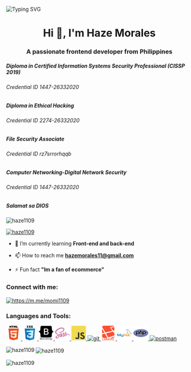
![Typing SVG](https://readme-typing-svg.demolab.com?font=Fira+Code&pause=1000&width=435&lines=Hi%2C+I'm+Haze+Morales;A+passionate+Web+developer+from+PH)

<h1 align="center">Hi 👋, I'm Haze Morales</h1>
<h3 align="center">A passionate frontend developer from Philippines</h3>

<h5>Diploma in Certified Information Systems Security Professional (CISSP 2019)</h5>
<h6>Credential ID 1447-26332020</h6>
<h5>Diploma in Ethical Hacking</h5>
<h6>Credential ID 2274-26332020</h6>
<h5>File Security Associate</h5>
<h6>Credential ID rz7srrorhqqb</h6>
<h5>Computer Networking-Digital Network Security</h5>
<h6>Credential ID 1447-26332020</h6>
<h5>Salamat sa DIOS</h5>


<p align="left"> <img src="https://komarev.com/ghpvc/?username=haze1109&label=Profile%20views&color=0e75b6&style=flat" alt="haze1109" /> </p>

<p align="left"> <a href="https://github.com/ryo-ma/github-profile-trophy"><img src="https://github-profile-trophy.vercel.app/?username=haze1109" alt="haze1109" /></a> </p>

- 🌱 I’m currently learning **Front-end and back-end**

- 📫 How to reach me **hazemorales11@gmail.com**

- ⚡ Fun fact **"Im a fan of ecommerce"**

<h3 align="left">Connect with me:</h3>
<p align="left">

<a href="https://fb.com/https://m.me/momi1109" target="blank"><img align="center" src="https://raw.githubusercontent.com/rahuldkjain/github-profile-readme-generator/master/src/images/icons/Social/facebook.svg" alt="https://m.me/momi1109" height="30" width="40" /></a>

</p>

<h3 align="left">Languages and Tools:</h3>
<p align="left">  <a href="https://www.w3.org/html/" target="_blank" rel="noreferrer"> <img src="https://raw.githubusercontent.com/devicons/devicon/master/icons/html5/html5-original-wordmark.svg" alt="html5" width="40" height="40"/> </a> <a href="https://www.w3schools.com/css/" target="_blank" rel="noreferrer"> <img src="https://raw.githubusercontent.com/devicons/devicon/master/icons/css3/css3-original-wordmark.svg" alt="css3" width="40" height="40"/> </a> <a href="https://getbootstrap.com" target="_blank" rel="noreferrer"> <img src="https://raw.githubusercontent.com/devicons/devicon/master/icons/bootstrap/bootstrap-plain-wordmark.svg" alt="bootstrap" width="40" height="40"/> </a> <a href="https://sass-lang.com" target="_blank" rel="noreferrer"> <img src="https://raw.githubusercontent.com/devicons/devicon/master/icons/sass/sass-original.svg" alt="sass" width="40" height="40"/> </a> <a href="https://developer.mozilla.org/en-US/docs/Web/JavaScript" target="_blank" rel="noreferrer"> <img src="https://raw.githubusercontent.com/devicons/devicon/master/icons/javascript/javascript-original.svg" alt="javascript" width="40" height="40"/> </a> <a href="https://git-scm.com/" target="_blank" rel="noreferrer"> <img src="https://www.vectorlogo.zone/logos/git-scm/git-scm-icon.svg" alt="git" width="40" height="40"/> </a>  <a href="https://laravel.com/" target="_blank" rel="noreferrer"> <img src="https://raw.githubusercontent.com/devicons/devicon/master/icons/laravel/laravel-plain-wordmark.svg" alt="laravel" width="40" height="40"/> </a> <a href="https://www.mysql.com/" target="_blank" rel="noreferrer"> <img src="https://raw.githubusercontent.com/devicons/devicon/master/icons/mysql/mysql-original-wordmark.svg" alt="mysql" width="40" height="40"/> </a> <a href="https://www.php.net" target="_blank" rel="noreferrer"> <img src="https://raw.githubusercontent.com/devicons/devicon/master/icons/php/php-original.svg" alt="php" width="40" height="40"/> </a> <a href="https://postman.com" target="_blank" rel="noreferrer"> <img src="https://www.vectorlogo.zone/logos/getpostman/getpostman-icon.svg" alt="postman" width="40" height="40"/> </a>  </p>

<p><img align="left" src="https://github-readme-stats.vercel.app/api/top-langs?username=haze1109&show_icons=true&locale=en&layout=compact" alt="haze1109" /></p>

<p>&nbsp;<img align="center" src="https://github-readme-stats.vercel.app/api?username=haze1109&show_icons=true&locale=en" alt="haze1109" /></p>

<p><img align="center" src="https://github-readme-streak-stats.herokuapp.com/?user=haze1109&" alt="haze1109" /></p>
